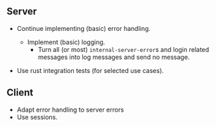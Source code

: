 ## Server
- Continue implementing (basic) error handling.
  - Implement (basic) logging.
    - Turn all (or most) `internal-server-error`s and login related messages into log messages and send no message.

- Use rust integration tests (for selected use cases).

## Client
- Adapt error handling to server errors
- Use sessions.